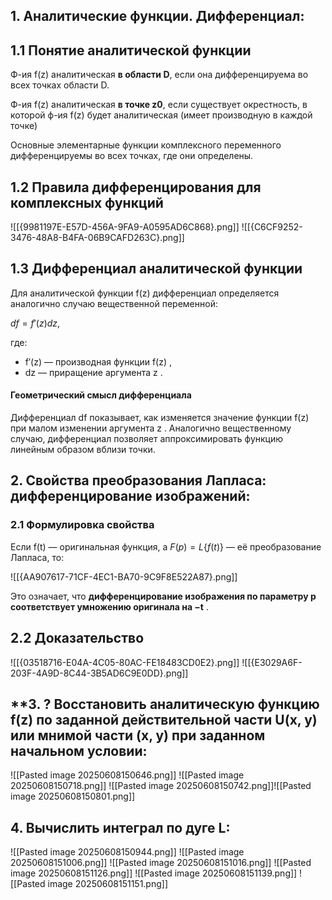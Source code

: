## 1. **Аналитические функции. Дифференциал:**

## 1.1 Понятие аналитической функции

Ф-ия f(z) аналитическая **в области D**, если она дифференцируема во всех точках области D.

Ф-ия f(z) аналитическая **в точке z0**, если существует окрестность, в которой ф-ия f(z) будет аналитическая (имеет производную в каждой точке)

Основные элементарные функции комплексного переменного дифференцируемы во всех точках, где они определены.

## 1.2 Правила дифференцирования для комплексных функций

![[{9981197E-E57D-456A-9FA9-A0595AD6C868}.png]]
![[{C6CF9252-3476-48A8-B4FA-06B9CAFD263C}.png]]

## 1.3 Дифференциал аналитической функции

Для аналитической функции f(z) дифференциал определяется аналогично случаю вещественной переменной:

$df=f′(z)dz,$

где:

- f′(z) — производная функции f(z) ,
- dz — приращение аргумента z .

#### **Геометрический смысл дифференциала**

Дифференциал df показывает, как изменяется значение функции f(z) при малом изменении аргумента z . Аналогично вещественному случаю, дифференциал позволяет аппроксимировать функцию линейным образом вблизи точки.

## 2. **Свойства преобразования Лапласа: дифференцирование изображений:**

### 2.1 Формулировка свойства

Если f(t) — оригинальная функция, а $F(p)=L\{f(t)\}$ — её преобразование Лапласа, то:

![[{AA907617-71CF-4EC1-BA70-9C9F8E522A87}.png]]

Это означает, что **дифференцирование изображения по параметру p соответствует умножению оригинала на −t** .

## 2.2 Доказательство

![[{03518716-E04A-4C05-80AC-FE18483CD0E2}.png]]
![[{E3029A6F-203F-4A9D-8C44-3B5AD6C9E0DD}.png]]

## **3. ? Восстановить аналитическую функцию f(z) по заданной действительной части U(x, y) или мнимой части (х, у) при заданном начальном условии:

![[Pasted image 20250608150646.png]]
![[Pasted image 20250608150718.png]]
![[Pasted image 20250608150742.png]]![[Pasted image 20250608150801.png]]

## **4. Вычислить интеграл по дуге L:**

![[Pasted image 20250608150944.png]]
![[Pasted image 20250608151006.png]]
![[Pasted image 20250608151016.png]]
![[Pasted image 20250608151126.png]]
![[Pasted image 20250608151139.png]]
![[Pasted image 20250608151151.png]]
